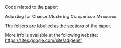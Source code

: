 Code related to the paper:

Adjusting for Chance Clustering Comparison Measures

The folders are labelled as the sections of the paper.

More info is available at the following website:
https://sites.google.com/site/adjgenit/
